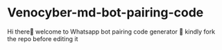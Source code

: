 # Venocyber-md-bot-pairing-code
Hi there👋 welcome to Whatsapp bot pairing code generator 🧬 kindly fork the repo before editing it
